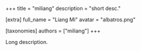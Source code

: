 +++
title = "miliang"
description = "short desc."

[extra]
full_name = "Liang Mi"
avatar = "albatros.png"

[taxonomies]
authors = ["miliang"]
+++

Long description.